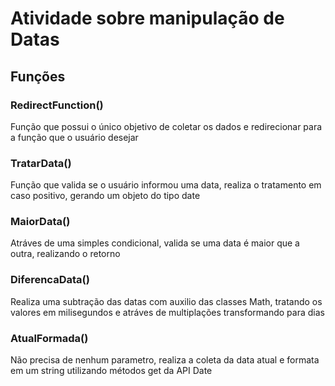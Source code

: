 # Atividade sobre manipulação de Datas

## Funções

### RedirectFunction()

Função que possui o único objetivo de coletar os dados e redirecionar para a função que o usuário desejar

### TratarData()

Função que valida se o usuário informou uma data, realiza o tratamento em caso positivo, gerando um objeto do tipo date

### MaiorData()

Atráves de uma simples condicional, valida se uma data é maior que a outra, realizando o retorno

### DiferencaData()

Realiza uma subtração das datas com auxilio das classes Math, tratando os valores em milisegundos e atráves de multiplações transformando para dias

### AtualFormada()

Não precisa de nenhum parametro, realiza a coleta da data atual e formata em um string utilizando métodos get da API Date
